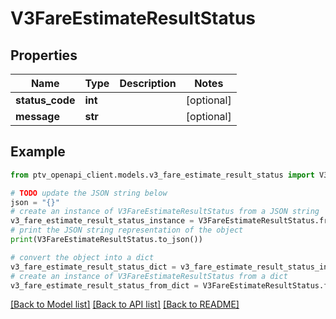 # V3FareEstimateResultStatus


## Properties

Name | Type | Description | Notes
------------ | ------------- | ------------- | -------------
**status_code** | **int** |  | [optional] 
**message** | **str** |  | [optional] 

## Example

```python
from ptv_openapi_client.models.v3_fare_estimate_result_status import V3FareEstimateResultStatus

# TODO update the JSON string below
json = "{}"
# create an instance of V3FareEstimateResultStatus from a JSON string
v3_fare_estimate_result_status_instance = V3FareEstimateResultStatus.from_json(json)
# print the JSON string representation of the object
print(V3FareEstimateResultStatus.to_json())

# convert the object into a dict
v3_fare_estimate_result_status_dict = v3_fare_estimate_result_status_instance.to_dict()
# create an instance of V3FareEstimateResultStatus from a dict
v3_fare_estimate_result_status_from_dict = V3FareEstimateResultStatus.from_dict(v3_fare_estimate_result_status_dict)
```
[[Back to Model list]](../README.md#documentation-for-models) [[Back to API list]](../README.md#documentation-for-api-endpoints) [[Back to README]](../README.md)


